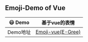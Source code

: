 ## Emoji-Demo of Vue
| :smiley: Demo | 基于vue的表情 |
| --------- | --------- |
| Demo地址 | [Emoji-vue(E-Gree)](https://e-greehe.github.io/Emoji-Vue/common/index.html) |
